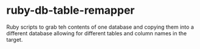ruby-db-table-remapper
======================

Ruby scripts to grab teh contents of one database and copying them into a different database allowing for different tables and column names in the target.
